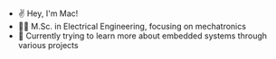 - ✌ Hey, I'm Mac!
- 👨‍🎓 M.Sc. in Electrical Engineering, focusing on mechatronics
- 📖 Currently trying to learn more about embedded systems through various projects

<!--
**daahl/daahl** is a ✨ _special_ ✨ repository because its `README.md` (this file) appears on your GitHub profile.

Here are some ideas to get you started:

- 🔭 I’m currently working on ...
- 🌱 I’m currently learning ...
- 👯 I’m looking to collaborate on ...
- 🤔 I’m looking for help with ...
- 💬 Ask me about ...
- 📫 How to reach me: ...
- 😄 Pronouns: ...
- ⚡ Fun fact: ...
-->
